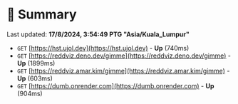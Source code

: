 # 📖 Summary
Last updated: **17/8/2024, 3:54:49 PTG "Asia/Kuala_Lumpur"**

- `GET` [https://hst.ujol.dev](https://hst.ujol.dev) - **Up** (740ms)
- `GET` [https://reddviz.deno.dev/gimme](https://reddviz.deno.dev/gimme) - **Up** (1899ms)
- `GET` [https://reddviz.amar.kim/gimme](https://reddviz.amar.kim/gimme) - **Up** (603ms)
- `GET` [https://dumb.onrender.com](https://dumb.onrender.com) - **Up** (904ms)

